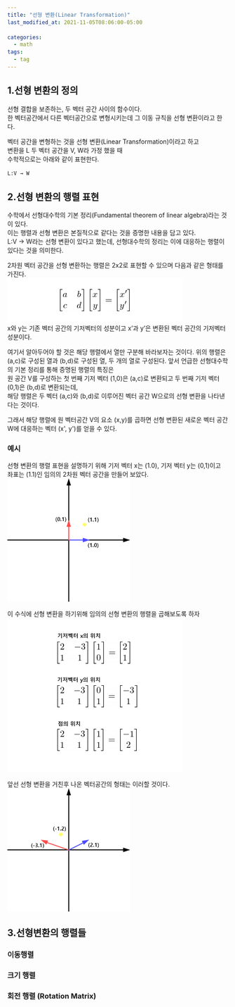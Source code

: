 ```yaml
---
title: "선형 변환(Linear Transformation)"
last_modified_at: 2021-11-05T08:06:00-05:00

categories:
  - math
tags:
  - tag
---
```

## 1.선형 변환의 정의

선형 결합을 보존하는, 두 벡터 공간 사이의 함수이다.  
한 벡터공간에서 다른 벡터공간으로 변형시키는데 그 이동 규칙을 선형 변환이라고 한다.

벡터 공간을 변형하는 것을 선형 변환(Linear Transformation)이라고 하고  
변환을 L 두 벡터 공간을 V, W라 가정 했을 때  
수학적으로는 아래와 같이 표현한다.  
```html
L:V → W
```

## 2.선형 변환의 행렬 표현
수학에서 선형대수학의 기본 정리(Fundamental theorem of linear algebra)라는 것이 있다.  
이는 행렬과 선형 변환은 본질적으로 같다는 것을 증명한 내용을 담고 있다.  
L:V → W라는 선형 변환이 있다고 했는데, 선형대수학의 정리는 이에 대응하는 행렬이 있다는 것을 의미한다.  

2차원 벡터 공간을 선형 변환하는 행렬은 2x2로 표현할 수 있으며
다음과 같은 형태를 가진다.  
![alt](/assets/images/math/0001-01-01-linear-transformation/1.jpg)  
x와 y는 기존 벡터 공간의 기저벡터의 성분이고 x’과 y’은 변환된 벡터 공간의 기저벡터 성분이다.  

여기서 알아두어야 할 것은 해당 행렬에서 열만 구분해 바라보자는 것이다. 위의 행렬은 (a,c)로 구성된 열과 (b,d)로 구성된 열, 두 개의 열로 구성된다. 
앞서 언급한 선형대수학의 기본 정리를 통해 증명된 행렬의 특징은  
원 공간 V를 구성하는 첫 번째 기저 벡터 (1,0)은 (a,c)로 변환되고 두 번째 기저 벡터 (0,1)은 (b,d)로 변환되는데,  
해당 행렬은 두 벡터 (a,c)와 (b,d)로 이루어진 벡터 공간 W으로의 선형 변환을 나타낸다는 것이다.  

그래서 해당 행렬에 원 벡터공간 V의 요소 (x,y)를 곱하면 선형 변환된 새로운 벡터 공간 W에 대응하는 벡터 (x', y')를 얻을 수 있다.


### 예시
선형 변환의 행렬 표현을 설명하기 위해 기저 벡터 x는 (1.0), 기저 벡터 y는 (0,1)이고  
좌표는 (1.1)인 임의의 2차원 벡터 공간을 만들어 보았다.  
![alt](/assets/images/math/0001-01-01-linear-transformation/2.jpg)  

이 수식에 선형 변환을 하기위해 임의의 선형 변환의 행렬을 곱해보도록 하자  
![alt](/assets/images/math/0001-01-01-linear-transformation/4.jpg)  

앞선 선형 변환을 거친후 나온 벡터공간의 형태는 이러할 것이다.  
![alt](/assets/images/math/0001-01-01-linear-transformation/3.jpg)  

## 3.선형변환의 행렬들

### 이동행렬

### 크기 행렬

### 회전 행렬 (Rotation Matrix)
